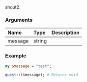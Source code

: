 shout2.
### Arguments
**Name**|**Type**|**Description**
:---|:---|:---
message|string|

### Example

```perl
my $message = "test";

quest::($message); # Returns void
```